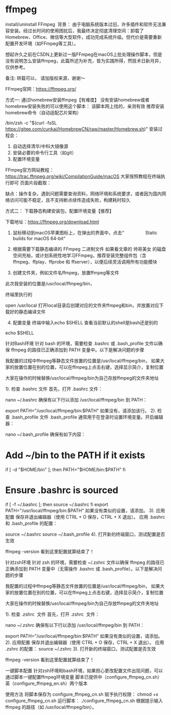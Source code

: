 # ffmpeg
install/uninstall FFmpeg
​
背景：
由于电脑系统版本过旧，许多插件和软件无法兼容安装。经过长时间的使用困扰后，我最终决定彻底清理空间：卸载了Homebrew、Office、微信等大型软件，成功完成系统升级。但代价是需要重新配置开发环境（如FFmpeg等工具）。

想起许久之前在CSDN上更新过一版FFmpeg在macOS上批处理操作脚本，但是没有说明怎么安装ffmpeg，此篇所述为补充，皆为实践所得，然技术日新月异，仅供参考。

备注: 转载可以， 请加版权来源，谢谢～

FFmpeg官网：https://ffmpeg.org/

方式一:
通过homebrew安装ffmpeg【有难度】
没有安装homebrew或者homebrew安装失败的可以使用这个脚本：
该脚本网上找的，亲测有效
推荐安装homebrew命令（自动适配芯片架构）

/bin/zsh -c "$(curl -fsSL https://gitee.com/cunkai/HomebrewCN/raw/master/Homebrew.sh)"
安装过程会：
1. 自动选择清华/中科大镜像源
2. 安装必要的命令行工具（如git）
3. 配置环境变量

FFmpeg官方网站教程：https://trac.ffmpeg.org/wiki/CompilationGuide/macOS
大家按照教程在终端执行即可
页面片段截取：

缺点：操作复杂，遇到问题需要查询资料，网络环境和系统要求，或者因为国内网络访问可能不稳定，且不支持断点续传造成失败，构建耗时较久

方式二：
下载静态构建安装包，配置环境变量【推荐】

下载地址：https://ffmpeg.org/download.html
1. 鼠标移动到macOS苹果图标上，在弹出的界面中，点击“
                Static builds for macOS 64-bit”

2. 根据需要下载静态编译的 FFmpeg 二进制文件
如果看文章的 帅哥美女 的磁盘空间充裕，或计划系统性地学习FFmpeg，推荐安装完整组件包（含 ffmpeg、ffplay、ffprobe 和 ffserver），以便后续灵活调用所有功能模块

3. 创建文件夹，例如文件名ffmpeg，放置ffmpeg等文件

此次我安装的位置是/usr/local/ffmpeg/bin，

终端里执行的

open /usr/local
打开local目录后创建对应的文件夹ffmpeg和bin，并放置对应下载好的静态编译文件


4. 配置变量
终端中输入echo $SHELL 查看当前默认的shell是bash还是别的

echo $SHELL 

针对Bash环境
针对 bash 的环境，需要检查 .bashrc 或 .bash_profile 文件以确保 ffmpeg 的路径已正确添加到 PATH 变量中。以下是解决问题的步骤

我配置的过程中ffmpeg等静态文件放置的位置是/usr/local/ffmpeg/bin，
如果大家的放置位置在别的位置，可以在ffmpeg上点击右键，选择显示简介，复制位置

大家在操作的时候替换/usr/local/ffmpeg/bin为自己存放ffmpeg的文件夹地址

1). 检查 .bashrc 文件
首先，打开 .bashrc 文件：

nano ~/.bashrc
确保有以下行以添加 /usr/local/ffmpeg/bin 到 PATH：

export PATH="/usr/local/ffmpeg/bin:$PATH"
如果没有，请添加该行。
2). 检查 .bash_profile 文件
.bash_profile 通常用于在登录时设置环境变量。开启编辑器：

nano ~/.bash_profile
确保有如下内容：

# Add ~/bin to the PATH if it exists
if [ -d "$HOME/bin" ]; then
    PATH="$HOME/bin:$PATH"
fi
# Ensure .bashrc is sourced
if [ -f ~/.bashrc ]; then
    source ~/.bashrc
fi
export PATH="/usr/local/ffmpeg/bin:$PATH"
如果没有类似的设置，请添加。
3). 应用配置
保存并退出编辑器（使用 CTRL + O 保存，CTRL + X 退出）。
应用 .bashrc 和 .bash_profile 的配置：

source ~/.bashrc
source ~/.bash_profile
4). 打开新的终端窗口，测试配置是否生效

ffmpeg -version
看到这里配置就算结束了！

针对zsh环境
针对 zsh 的环境，需要检查 ~/.zshrc 文件以确保 ffmpeg 的路径已正确添加到 PATH 变量中（无需操作 .bashrc 或 .bash_profile）。以下是解决问题的步骤

我配置的过程中ffmpeg等静态文件放置的位置是/usr/local/ffmpeg/bin，
如果大家的放置位置在别的位置，可以在ffmpeg上点击右键，选择显示简介，复制位置

大家在操作的时候替换/usr/local/ffmpeg/bin为自己存放ffmpeg的文件夹地址

1). 检查 .zshrc  文件
首先，打开 .zshrc  文件：

nano ~/.zshrc
确保有以下行以添加 /usr/local/ffmpeg/bin 到 PATH：

export PATH="/usr/local/ffmpeg/bin:$PATH"
如果没有类似的设置，请添加。
2). 应用配置
保存并退出编辑器（使用 CTRL + O 保存，CTRL + X 退出）。
应用 .zshrc 的配置：
source ~/.zshrc
3). 打开新的终端窗口，测试配置是否生效

ffmpeg -version
看到这里配置就算结束了！

一键脚本配置
针对zsh环境和bash环境，如果担心更改配置文件出现问题，可以通过脚本一键配置ffmpeg环境变量
脚本已提供中（configure_ffmpeg_cn.sh）英（configure_ffmpeg_en.sh）两个版本

使用方法
将脚本保存为 configure_ffmpeg_cn.sh
赋予执行权限：
chmod +x configure_ffmpeg_cn.sh
运行脚本：
./configure_ffmpeg_cn.sh
根据提示输入 ffmpeg 的路径（如 /usr/local/ffmpeg/bin）。

​
